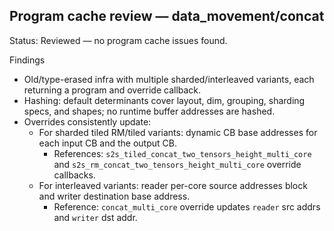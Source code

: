 ## Program cache review — data_movement/concat

Status: Reviewed — no program cache issues found.

Findings
- Old/type-erased infra with multiple sharded/interleaved variants, each returning a program and override callback.
- Hashing: default determinants cover layout, dim, grouping, sharding specs, and shapes; no runtime buffer addresses are hashed.
- Overrides consistently update:
  - For sharded tiled RM/tiled variants: dynamic CB base addresses for each input CB and the output CB.
    - References: `s2s_tiled_concat_two_tensors_height_multi_core` and `s2s_rm_concat_two_tensors_height_multi_core` override callbacks.
  - For interleaved variants: reader per-core source addresses block and writer destination base address.
    - Reference: `concat_multi_core` override updates `reader` src addrs and `writer` dst addr.
